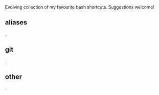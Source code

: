 Evolving collection of my favourite bash shortcuts. Suggestions welcome!

## aliases
.

## git
.

## other
.
